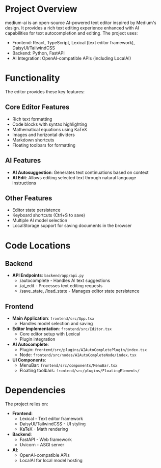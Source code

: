 # Project Overview
medium-ai is an open-source AI-powered text editor inspired by Medium's design. It provides a rich text editing experience enhanced with AI capabilities for text autocompletion and editing. The project uses:

- Frontend: React, TypeScript, Lexical (text editor framework), DaisyUI/TailwindCSS
- Backend: Python, FastAPI
- AI Integration: OpenAI-compatible APIs (including LocalAI)

# Functionality
The editor provides these key features:

## Core Editor Features
- Rich text formatting
- Code blocks with syntax highlighting
- Mathematical equations using KaTeX
- Images and horizontal dividers
- Markdown shortcuts
- Floating toolbars for formatting

## AI Features
- **AI Autosuggestion**: Generates text continuations based on context
- **AI Edit**: Allows editing selected text through natural language instructions

## Other Features
- Editor state persistence
- Keyboard shortcuts (Ctrl+S to save)
- Multiple AI model selection
- LocalStorage support for saving documents in the browser

# Code Locations
## Backend
- **API Endpoints**: `backend/app/api.py`
  - /autocomplete - Handles AI text suggestions
  - /ai_edit - Processes text editing requests
  - /save_state, /load_state - Manages editor state persistence

## Frontend
- **Main Application**: `frontend/src/App.tsx`
  - Handles model selection and saving
- **Editor Implementation**: `frontend/src/Editor.tsx`
  - Core editor setup with Lexical
  - Plugin integration
- **AI Autocomplete**: 
  - Plugin: `frontend/src/plugins/AIAutoCompletePlugin/index.tsx`
  - Node: `frontend/src/nodes/AIAutoCompleteNode/index.tsx`
- **UI Components**:
  - MenuBar: `frontend/src/components/MenuBar.tsx`
  - Floating toolbars: `frontend/src/plugins/FloatingElements/`

# Dependencies
The project relies on:
- **Frontend**:
  - Lexical - Text editor framework
  - DaisyUI/TailwindCSS - UI styling
  - KaTeX - Math rendering
- **Backend**:
  - FastAPI - Web framework
  - Uvicorn - ASGI server
- **AI**:
  - OpenAI-compatible APIs
  - LocalAI for local model hosting
